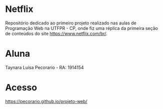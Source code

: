 # Netflix
Repositório dedicado ao primeiro projeto realizado nas aulas de Programação Web na UTFPR - CP, onde fiz uma réplica da primeira seção de conteúdos do site https://www.netflix.com/br/.

# Aluna
Taynara Luísa Pecorario - RA: 1914154

# Acesso
https://pecorario.github.io/projeto-web/
